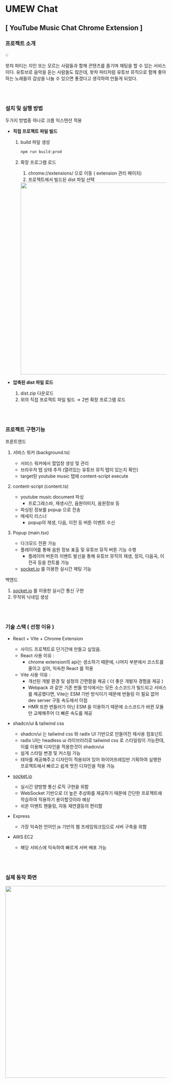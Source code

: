 # UMEW Chat

## [ YouTube Music Chat Chrome Extension ]

### 프로젝트 소개

<aside>
💡

왓챠 파티는 지인 또는 모르는 사람들과 함께 콘텐츠를 즐기며 채팅을 할 수 있는 서비스이다. 
유튜브로 음악을 듣는 사람들도 많은데, 왓챠 파티처럼 유튜브 뮤직으로 함께 좋아하는 노래들의 감상을 나눌 수 있으면 좋겠다고 생각하여 만들게 되었다. 

</aside>
<br/>
<br/>

### 설치 및 실행 방법

두가지 방법중 하나로 크롬 익스텐션 적용

- **직접 프로젝트 파일 빌드**
    1. build 파일 생성
        
        ```jsx
        npm run build:prod
        ```
        
    
    1. 확장 프로그램 로드
        1. chrome://extensions/ 으로 이동 ( extension 관리 페이지)
        2. 프로젝트에서 빌드된 dist 파일 선택
          <img width=600px src=https://github.com/MildColor/TodoList-Refactoring/assets/96479626/95a5e6c7-3125-40a9-9e6a-aa22817cad7b>

- **압축된 dist 파일 로드**
    1. dist.zip 다운로드
    2. 위의 직접 프로젝트 파일 빌드 → 2번 확장 프로그램 로드 


<br/>
<br/>

### **프로젝트 구현기능**

 프론트엔드

1. 서비스 워커 (background.ts)
    - 서비스 워커에서 팝업창 생성 및 관리
    - 브라우저 탭 상태 추적 (열려있는 유튜브 뮤직 탭이 있는지 확인)
    - target된 youtube music 탭에 content-script execute

1. content-script (content.ts)
    - youtube music document 파싱
        - 프로그레스바, 재생시간, 음원이미지, 음원정보 등
    - 파싱된 정보를 popup 으로 전송
    - 메세지 리스너
        - popup의 재생, 다음, 이전 등 버튼 이벤트 수신

1. Popup (main.tsx)
    - 다크모드 전환 가능
    - 플레이어를 통해 음원 정보 표출 및 유튜브 뮤직 버튼 기능 수행
        - 플레이어 버튼의 이벤트 발신을 통해 유튜브 뮤직의 재생, 정지, 다음곡, 이전곡 등을 컨트롤 가능
    - [socket.io](http://socket.io) 를 이용한 실시간 채팅 기능

백엔드

1. [socket.io](http://socket.io) 를 이용한 실시간 통신 구현
2. 무작위 닉네임 생성

<br/>
<br/>

### 기술 스택 ( 선정 이유 )

- React + Vite + Chrome Extension
    - 사이드 프로젝트로 단기간에 만들고 싶었음.
    - React 사용 이유 :
        - chrome extension의 api는 생소하기 때문에, 나머지 부분에서 코스트를 줄이고 싶어, 익숙한 React 를 적용
    - Vite 사용 이유 :
        - 개선된 개발 환경 및 설정의 간편함을 제공 ( 더 좋은 개발자 경험을 제공 )
        - Webpack 과 같은 기존 번들 방식에서는 모든 소스코드가 빌드되고 서비스를 제공했다면, Vite는 ESM 기반 방식이기 때문에 번들링 이 필요 없어 dev server 구동 속도에서 이점
        - HMR 또한 번들러가 아닌 ESM 을 이용하기 때문에 소스코드가 바뀐 모듈만 교체해주어 더 빠른 속도를 제공
    
- shadcn/ui & tailwind css
    - shadcn/ui 는  tailwind css 와 radix UI 기반으로 만들어진 재사용 컴포넌트
    - radix UI는 headless ui 라이브러리로 tailwind css 로 스타일링이 가능한데, 이를 이용해 디자인을 적용한것이 shadcn/ui
    - 쉽게 스타일 변경 및 커스텀 가능
    - 테마를 제공해주고 디자인이 적용되어 있어 와이어프레임만 기획하여 실행한 프로젝트에서 빠르고 쉽게 멋진 디자인을 적용 가능
    
- [socket.io](http://socket.io)
    - 실시간 양방향 통신 로직 구현을 위함
    - WebSocket 기반으로 더 높은 추상화를 제공하기 때문에 간단한 프로젝트에 학습하여 적용하기 용이할것이라 예상
    - 쉬운 이벤트 핸들링, 자동 재연결등의 편리함
    
- Express
    - 가장 익숙한 언어인 js 기반의 웹 프레임워크임으로 서버 구축을 위함

- AWS EC2
    - 해당 서비스에 익숙하여 빠르게 서버 배포 가능


<br/>
<br/>

### 실제 동작 화면 
<img width=600px src=https://github.com/MildColor/TodoList-Refactoring/assets/96479626/17475149-963e-4187-9071-b746d6f21125>





